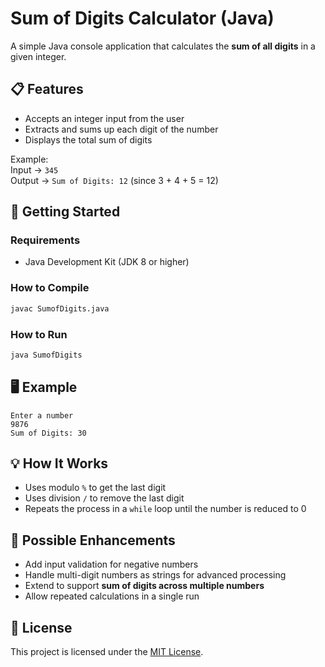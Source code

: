 # Sum of Digits Calculator (Java)

A simple Java console application that calculates the **sum of all digits** in a given integer.

## 📋 Features

- Accepts an integer input from the user
- Extracts and sums up each digit of the number
- Displays the total sum of digits

Example:  
Input → `345`  
Output → `Sum of Digits: 12` (since 3 + 4 + 5 = 12)

## 🚀 Getting Started

### Requirements

- Java Development Kit (JDK 8 or higher)

### How to Compile

```bash
javac SumofDigits.java
```

### How to Run

```bash
java SumofDigits
```

## 🖥️ Example

```
Enter a number
9876
Sum of Digits: 30
```

## 💡 How It Works

- Uses modulo `%` to get the last digit
- Uses division `/` to remove the last digit
- Repeats the process in a `while` loop until the number is reduced to 0

## 🧠 Possible Enhancements

- Add input validation for negative numbers
- Handle multi-digit numbers as strings for advanced processing
- Extend to support **sum of digits across multiple numbers**
- Allow repeated calculations in a single run

## 📄 License

This project is licensed under the [MIT License](https://opensource.org/licenses/MIT).

